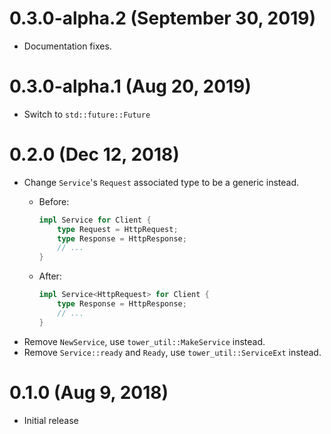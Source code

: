 # 0.3.0-alpha.2 (September 30, 2019)

- Documentation fixes.

# 0.3.0-alpha.1 (Aug 20, 2019)

* Switch to `std::future::Future`

# 0.2.0 (Dec 12, 2018)

* Change `Service`'s `Request` associated type to be a generic instead.
  * Before:

    ```rust
    impl Service for Client {
        type Request = HttpRequest;
        type Response = HttpResponse;
        // ...
    }
    ```
  * After:

    ```rust
    impl Service<HttpRequest> for Client {
        type Response = HttpResponse;
        // ...
    }
    ```
* Remove `NewService`, use `tower_util::MakeService` instead.
* Remove `Service::ready` and `Ready`, use `tower_util::ServiceExt` instead.

# 0.1.0 (Aug 9, 2018)

* Initial release
